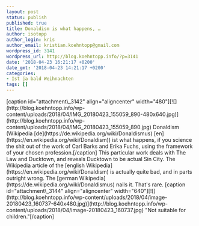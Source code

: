 ```yaml
---
layout: post
status: publish
published: true
title: Donaldism is what happens, …
author: isotopp
author_login: kris
author_email: kristian.koehntopp@gmail.com
wordpress_id: 3141
wordpress_url: http://blog.koehntopp.info/?p=3141
date: '2018-04-23 16:21:17 +0200'
date_gmt: '2018-04-23 14:21:17 +0200'
categories:
- Ist ja bald Weihnachten
tags: []
---
```

<p>[caption id="attachment\_3142" align="aligncenter" width="480"][![](http://blog.koehntopp.info/wp-content/uploads/2018/04/IMG_20180423_155059_890-480x640.jpg)](http://blog.koehntopp.info/wp-content/uploads/2018/04/IMG_20180423_155059_890.jpg) Donaldism (Wikipedia [de](https://de.wikipedia.org/wiki/Donaldismus)&nbsp;[en](https://en.wikipedia.org/wiki/Donaldism)) ist what happens, if you science the shit out of the work of Carl Barks and Erika Fuchs, using the framework of your chosen profession.[/caption] This particular work deals with The Law and Ducktown, and reveals Ducktown to be actual Sin City. The Wikipedia article of the [english Wikipedia](https://en.wikipedia.org/wiki/Donaldism) is actually quite bad, and in parts outright wrong. The [german Wikipedia](https://de.wikipedia.org/wiki/Donaldismus) nails it. That's rare.<!--more--> [caption id="attachment\_3144" align="aligncenter" width="640"][![](http://blog.koehntopp.info/wp-content/uploads/2018/04/image-20180423_160737-640x480.jpg)](http://blog.koehntopp.info/wp-content/uploads/2018/04/image-20180423_160737.jpg) "Not suitable for children."[/caption]</p>
